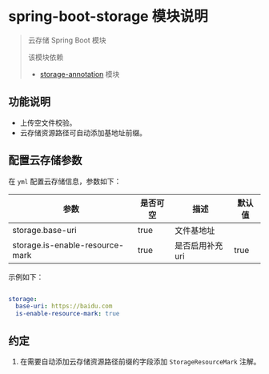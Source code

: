 # spring-boot-storage 模块说明

> 云存储 Spring Boot 模块
>
> 该模块依赖 
> * [storage-annotation](../storage-annotation/README.md) 模块

## 功能说明

* 上传空文件校验。
* 云存储资源路径可自动添加基地址前缀。

## 配置云存储参数

在 `yml` 配置云存储信息，参数如下：

|参数|是否可空|描述|默认值|
|---|---|---|---|
|storage.base-uri|true|文件基地址||
|storage.is-enable-resource-mark|true|是否启用补充 uri|true|

示例如下：

```yml

storage:
  base-uri: https://baidu.com
  is-enable-resource-mark: true

```

## 约定

1. 在需要自动添加云存储资源路径前缀的字段添加 `StorageResourceMark` 注解。
